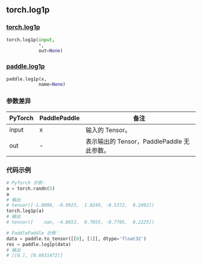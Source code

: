 ## torch.log1p
### [torch.log1p](https://pytorch.org/docs/stable/generated/torch.log1p.html?highlight=log1p#torch.log1p)

```python
torch.log1p(input,
            *,
            out=None)
```

### [paddle.log1p](https://www.paddlepaddle.org.cn/documentation/docs/zh/api/paddle/log1p_cn.html#log1p)

```python
paddle.log1p(x,
            name=None)
```

### 参数差异
| PyTorch       | PaddlePaddle | 备注                                                   |
| ------------- | ------------ | ------------------------------------------------------ |
| input         | x            | 输入的 Tensor。                                      |
| out           | -            | 表示输出的 Tensor，PaddlePaddle 无此参数。               |


### 代码示例
``` python
# PyTorch 示例：
a = torch.randn(5)
a
# 输出
# tensor([-1.0090, -0.9923,  1.0249, -0.5372,  0.2492])
torch.log1p(a)
# 输出
# tensor([    nan, -4.8653,  0.7055, -0.7705,  0.2225])
```

``` python
# PaddlePaddle 示例：
data = paddle.to_tensor([[0], [1]], dtype='float32')
res = paddle.log1p(data)
# 输出
# [[0.], [0.6931472]]
```
